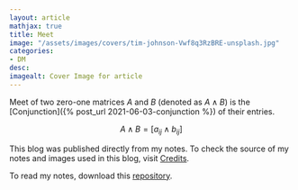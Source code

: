 ```yaml
---
layout: article
mathjax: true
title: Meet
image: "/assets/images/covers/tim-johnson-Vwf8q3RzBRE-unsplash.jpg"
categories:
- DM
desc:   
imagealt: Cover Image for article
---
```


Meet of two zero-one matrices $A$ and $B$ (denoted as $A \wedge B$) is the [Conjunction]({% post_url 2021-06-03-conjunction %}) of their entries.





















































































































































































































































































































































































































$$A \wedge B = [a_{ij} \wedge b_{ij}]$$





















































































































































































































































































































































































































This blog was published directly from my notes.
To check the source of my notes and images used in this blog, visit <a href="/credits.html" target="_blank">Credits</a>.

To read my notes, download this <a href="https://github.com/bovem/CS" target="blank">repository</a>.